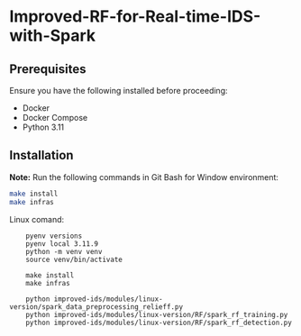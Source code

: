 # Improved-RF-for-Real-time-IDS-with-Spark

## Prerequisites

Ensure you have the following installed before proceeding:

-   Docker
-   Docker Compose
-   Python 3.11

## Installation

**Note:** Run the following commands in Git Bash for Window environment:

```sh
make install
make infras
```
Linux comand: 
```
    pyenv versions
    pyenv local 3.11.9
    python -m venv venv
    source venv/bin/activate

    make install
    make infras

	python improved-ids/modules/linux-version/spark_data_preprocessing_relieff.py 
	python improved-ids/modules/linux-version/RF/spark_rf_training.py 
	python improved-ids/modules/linux-version/RF/spark_rf_detection.py 
```